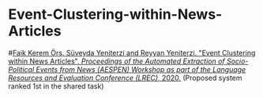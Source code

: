 # Event-Clustering-within-News-Articles

#[Faik Kerem Örs, Süveyda Yeniterzi and Reyyan Yeniterzi. "Event Clustering within News Articles", <em>Proceedings of the Automated Extraction of Socio-Political Events from News (AESPEN) Workshop as part of the Language Resources and Evaluation Conference (LREC)</em>, 2020.](https://www.aclweb.org/anthology/2020.aespen-1.11/) (Proposed system ranked 1st in the shared task)
